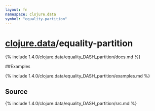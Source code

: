 ```yaml
---
layout: fn
namespace: clojure.data
symbol: "equality-partition"
---
```


# [clojure.data](../)/equality-partition

{% include 1.4.0/clojure.data/equality_DASH_partition/docs.md %}

##Examples

{% include 1.4.0/clojure.data/equality_DASH_partition/examples.md %}
## Source
{% include 1.4.0/clojure.data/equality_DASH_partition/src.md %}

